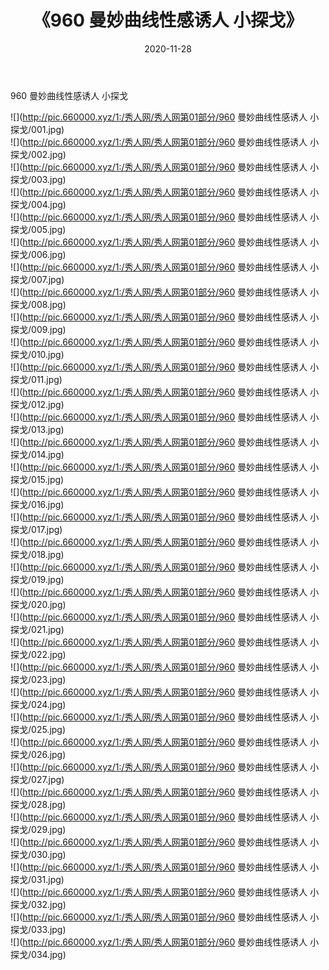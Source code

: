 ﻿---
layout: post
title:  《960 曼妙曲线性感诱人 小探戈》
date:   2020-11-28
img: http://pic.660000.xyz/1:/秀人网/秀人网第01部分/960 曼妙曲线性感诱人 小探戈/000.jpg
categories: [美女, 清纯, 唯美]
---

960 曼妙曲线性感诱人 小探戈

  ![](http://pic.660000.xyz/1:/秀人网/秀人网第01部分/960 曼妙曲线性感诱人 小探戈/001.jpg) <br> ![](http://pic.660000.xyz/1:/秀人网/秀人网第01部分/960 曼妙曲线性感诱人 小探戈/002.jpg) <br> ![](http://pic.660000.xyz/1:/秀人网/秀人网第01部分/960 曼妙曲线性感诱人 小探戈/003.jpg) <br> ![](http://pic.660000.xyz/1:/秀人网/秀人网第01部分/960 曼妙曲线性感诱人 小探戈/004.jpg) <br> ![](http://pic.660000.xyz/1:/秀人网/秀人网第01部分/960 曼妙曲线性感诱人 小探戈/005.jpg) <br> ![](http://pic.660000.xyz/1:/秀人网/秀人网第01部分/960 曼妙曲线性感诱人 小探戈/006.jpg) <br> ![](http://pic.660000.xyz/1:/秀人网/秀人网第01部分/960 曼妙曲线性感诱人 小探戈/007.jpg) <br> ![](http://pic.660000.xyz/1:/秀人网/秀人网第01部分/960 曼妙曲线性感诱人 小探戈/008.jpg) <br> ![](http://pic.660000.xyz/1:/秀人网/秀人网第01部分/960 曼妙曲线性感诱人 小探戈/009.jpg) <br> ![](http://pic.660000.xyz/1:/秀人网/秀人网第01部分/960 曼妙曲线性感诱人 小探戈/010.jpg) <br> ![](http://pic.660000.xyz/1:/秀人网/秀人网第01部分/960 曼妙曲线性感诱人 小探戈/011.jpg) <br> ![](http://pic.660000.xyz/1:/秀人网/秀人网第01部分/960 曼妙曲线性感诱人 小探戈/012.jpg) <br> ![](http://pic.660000.xyz/1:/秀人网/秀人网第01部分/960 曼妙曲线性感诱人 小探戈/013.jpg) <br> ![](http://pic.660000.xyz/1:/秀人网/秀人网第01部分/960 曼妙曲线性感诱人 小探戈/014.jpg) <br> ![](http://pic.660000.xyz/1:/秀人网/秀人网第01部分/960 曼妙曲线性感诱人 小探戈/015.jpg) <br> ![](http://pic.660000.xyz/1:/秀人网/秀人网第01部分/960 曼妙曲线性感诱人 小探戈/016.jpg) <br> ![](http://pic.660000.xyz/1:/秀人网/秀人网第01部分/960 曼妙曲线性感诱人 小探戈/017.jpg) <br> ![](http://pic.660000.xyz/1:/秀人网/秀人网第01部分/960 曼妙曲线性感诱人 小探戈/018.jpg) <br> ![](http://pic.660000.xyz/1:/秀人网/秀人网第01部分/960 曼妙曲线性感诱人 小探戈/019.jpg) <br> ![](http://pic.660000.xyz/1:/秀人网/秀人网第01部分/960 曼妙曲线性感诱人 小探戈/020.jpg) <br> ![](http://pic.660000.xyz/1:/秀人网/秀人网第01部分/960 曼妙曲线性感诱人 小探戈/021.jpg) <br> ![](http://pic.660000.xyz/1:/秀人网/秀人网第01部分/960 曼妙曲线性感诱人 小探戈/022.jpg) <br> ![](http://pic.660000.xyz/1:/秀人网/秀人网第01部分/960 曼妙曲线性感诱人 小探戈/023.jpg) <br> ![](http://pic.660000.xyz/1:/秀人网/秀人网第01部分/960 曼妙曲线性感诱人 小探戈/024.jpg) <br> ![](http://pic.660000.xyz/1:/秀人网/秀人网第01部分/960 曼妙曲线性感诱人 小探戈/025.jpg) <br> ![](http://pic.660000.xyz/1:/秀人网/秀人网第01部分/960 曼妙曲线性感诱人 小探戈/026.jpg) <br> ![](http://pic.660000.xyz/1:/秀人网/秀人网第01部分/960 曼妙曲线性感诱人 小探戈/027.jpg) <br> ![](http://pic.660000.xyz/1:/秀人网/秀人网第01部分/960 曼妙曲线性感诱人 小探戈/028.jpg) <br> ![](http://pic.660000.xyz/1:/秀人网/秀人网第01部分/960 曼妙曲线性感诱人 小探戈/029.jpg) <br> ![](http://pic.660000.xyz/1:/秀人网/秀人网第01部分/960 曼妙曲线性感诱人 小探戈/030.jpg) <br> ![](http://pic.660000.xyz/1:/秀人网/秀人网第01部分/960 曼妙曲线性感诱人 小探戈/031.jpg) <br> ![](http://pic.660000.xyz/1:/秀人网/秀人网第01部分/960 曼妙曲线性感诱人 小探戈/032.jpg) <br> ![](http://pic.660000.xyz/1:/秀人网/秀人网第01部分/960 曼妙曲线性感诱人 小探戈/033.jpg) <br> ![](http://pic.660000.xyz/1:/秀人网/秀人网第01部分/960 曼妙曲线性感诱人 小探戈/034.jpg) <br>
